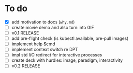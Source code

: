 # To do

- [x] add motivation to docs (`why.md`)
- [ ] create movie demo and also turn into GIF
- [ ] v0.1 RELEASE
- [ ] add pre-flight check (is kubectl available, pre-pull images)
- [ ] implement help $cmd
- [ ] implement context switch re DPT
- [ ] impl std I/O redirect for interactive processes
- [ ] create deck with  hurdles: image, paradigm, interactivity
- [ ] v0.2 RELEASE
